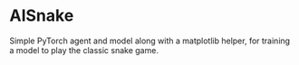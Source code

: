# AISnake
Simple PyTorch agent and model along with a matplotlib helper, for training a model to play the classic snake game. 
